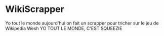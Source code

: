 # WikiScrapper
Yo tout le monde aujourd'hui on fait un scrapper pour tricher sur le jeu de Wikipedia
Wesh
YO TOUT LE MONDE, C'EST SQUEEZIE
